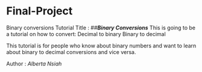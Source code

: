 # Final-Project
Binary conversions
Tutorial Title : ##**_Binary Conversions_**
This is going to be a tutorial on how to convert:
Decimal to binary
Binary to decimal

This tutorial is for people who know about binary numbers and want to learn about binary to decimal conversions and vice versa.

Author : _Alberta Nsiah_
